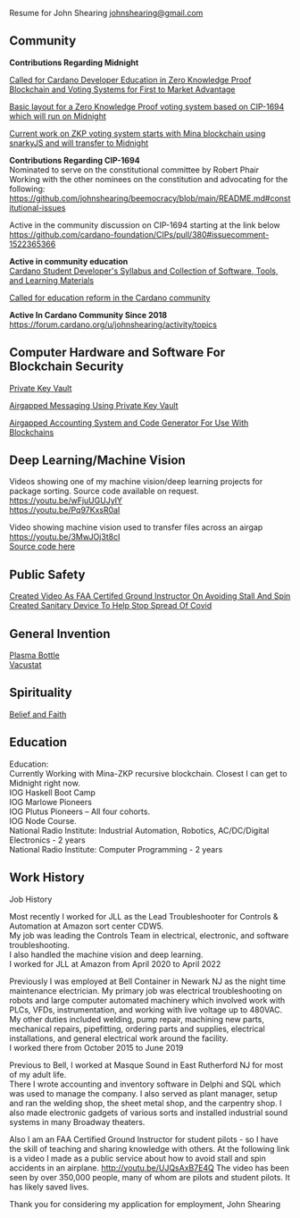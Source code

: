 Resume for John Shearing  johnshearing@gmail.com  

## Community  

**Contributions Regarding Midnight**  

[Called for Cardano Developer Education in Zero Knowledge Proof Blockchain and Voting Systems for First to Market Advantage](https://forum.cardano.org/t/voting-platforms-using-zksnarks-will-drive-world-wide-adoption-for-blockchain-tech-cardano-developers-need-education-now-if-we-want-the-first-to-market-advantage/117702?u=johnshearing)  

[Basic layout for a Zero Knowledge Proof voting system based on CIP-1694 which will run on Midnight](https://github.com/johnshearing/beemocracy)  

[Current work on ZKP voting system starts with Mina blockchain using snarkyJS and will transfer to Midnight](https://github.com/johnshearing/beemocracy/blob/main/README.md#the-tool-stack)  

**Contributions Regarding CIP-1694**  
Nominated to serve on the constitutional committee by Robert Phair  
Working with the other nominees on the constitution and advocating for the following:  
https://github.com/johnshearing/beemocracy/blob/main/README.md#constitutional-issues  

Active in the community discussion on CIP-1694 starting at the link below  
https://github.com/cardano-foundation/CIPs/pull/380#issuecomment-1522365366  

**Active in community education**  
[Cardano Student Developer's Syllabus and Collection of Software, Tools, and Learning Materials](https://johnshearing.github.io/cardano_syllabus/)  

[Called for education reform in the Cardano community](https://forum.cardano.org/t/cardano-smart-contract-education-sucks-it-just-sucks-give-us-some-help-for-gods-sake/101967?u=johnshearing)  

**Active In Cardano Community Since 2018**  
https://forum.cardano.org/u/johnshearing/activity/topics   

## Computer Hardware and Software For Blockchain Security  
[Private Key Vault](https://github.com/johnshearing/PrivateKeyVault#privatekeyvault---click-for-open-source-make-instructions)  

[Airgapped Messaging Using Private Key Vault](https://github.com/johnshearing/Airgapped_Encrypted_Messaging)

[Airgapped Accounting System and Code Generator For Use With Blockchains](https://github.com/johnshearing/IOTA-Secure-Airgapped-Accounting-and-Banking-System)  

## Deep Learning/Machine Vision    
Videos showing one of my machine vision/deep learning projects for package sorting. 
Source code available on request.
https://youtu.be/wFjuUGUJyIY  
https://youtu.be/Pq97KxsR0aI  

Video showing machine vision used to transfer files across an airgap  
https://youtu.be/3MwJOj3t8cI  
[Source code here](https://github.com/johnshearing/Airgapped_Encrypted_Messaging)  

## Public Safety  
[Created Video As FAA Certifed Ground Instructor On Avoiding Stall And Spin](https://youtu.be/UJQsAxB7E4Q)  
[Created Sanitary Device To Help Stop Spread Of Covid](https://www.thingiverse.com/thing:4257391)  

## General Invention  
[Plasma Bottle](https://johnshearing.github.io/plasma_bottle/)  
[Vacustat](https://johnshearing.github.io/vacustat/)

## Spirituality
[Belief and Faith](https://johnshearing.github.io/from_belief_to_faith/)

## Education
Education:  
Currently Working with Mina-ZKP recursive blockchain. Closest I can get to Midnight right now.  
IOG Haskell Boot Camp  
IOG Marlowe Pioneers   
IOG Plutus Pioneers – All four cohorts.   
IOG Node Course.  
National Radio Institute: Industrial Automation, Robotics, AC/DC/Digital Electronics - 2 years  
National Radio Institute: Computer Programming - 2 years  

## Work History
Job History

Most recently I worked for JLL as the Lead Troubleshooter for Controls & Automation at Amazon sort center CDW5.  
My job was leading the Controls Team in electrical, electronic, and software troubleshooting.  
I also handled the machine vision and deep learning.  
I worked for JLL at Amazon from April 2020 to April 2022

Previously I was employed at Bell Container in Newark NJ as the night time maintenance electrician. My primary job was electrical troubleshooting on robots and large computer automated machinery which involved work with PLCs, VFDs, instrumentation, and working with live voltage up to  480VAC. My other duties included welding, pump repair, machining new parts, mechanical repairs, pipefitting, ordering parts and supplies, electrical installations, and general electrical work around the facility.  
I worked there from October 2015 to June 2019

Previous to Bell, I worked at Masque Sound in East Rutherford NJ for most of my adult life.  
There I wrote accounting and inventory software in Delphi and SQL which was used to manage the company. I also served as plant manager, setup and ran the welding shop, the sheet metal shop, and the carpentry shop. I also made electronic gadgets of various sorts and installed industrial sound systems in many Broadway theaters.

Also I am an FAA Certified Ground Instructor for student pilots - so I have the skill of teaching and sharing knowledge with others. At the following link is a video I made as a public service about how to avoid stall and spin accidents in an airplane. 
http://youtu.be/UJQsAxB7E4Q
The video has been seen by over 350,000 people, many of whom are pilots and student pilots. It has likely saved lives. 

Thank you for considering my application for employment, 
John Shearing


  




